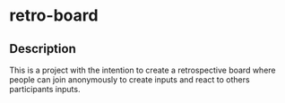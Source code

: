 # retro-board

## Description

This is a project with the intention to create a retrospective board where people can join anonymously to create inputs and react to others participants inputs.
